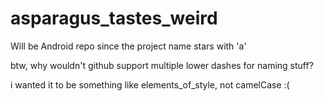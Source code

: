 # asparagus_tastes_weird
Will be Android repo since the project name stars with 'a'

btw, why wouldn't github support multiple lower dashes for naming stuff?

i wanted it to be something like elements_of_style, not camelCase :(
